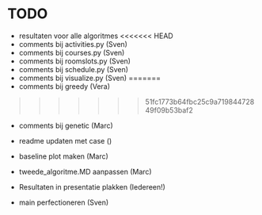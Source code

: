 # TODO

- resultaten voor alle algoritmes
<<<<<<< HEAD
- comments bij activities.py (Sven)
- comments bij courses.py (Sven)
- comments bij roomslots.py (Sven)
- comments bij schedule.py (Sven)
- comments bij visualize.py (Sven)
=======
- comments bij greedy (Vera)
>>>>>>> 51fc1773b64fbc25c9a71984472849f09b53baf2
- comments bij genetic (Marc)
- readme updaten met case ()
- baseline plot maken (Marc)
- tweede_algoritme.MD aanpassen (Marc)
- Resultaten in presentatie plakken (Iedereen!)

- main perfectioneren (Sven)

